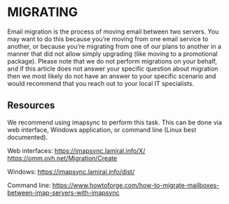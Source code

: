 # MIGRATING

Email migration is the process of moving email between two servers. You may want to do this because you’re moving from one email service to another, or because you’re migrating from one of our plans to another in a manner that did not allow simply upgrading (like moving to a promotional package). Please note that we do not perform migrations on your behalf, and if this article does not answer your specific question about migration then we most likely do not have an answer to your specific scenario and would recommend that you reach out to your local IT specialists.

## Resources
We recommend using imapsync to perform this task. This can be done via web interface, Windows application, or command line (Linux best documented).

Web interfaces:
https://imapsync.lamiral.info/X/
https://omm.ovh.net/Migration/Create

Windows:
https://imapsync.lamiral.info/dist/

Command line:
https://www.howtoforge.com/how-to-migrate-mailboxes-between-imap-servers-with-imapsync